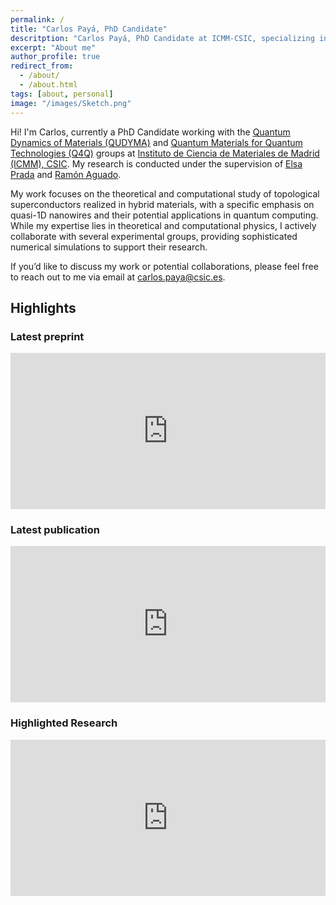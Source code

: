 ```yaml
---
permalink: /
title: "Carlos Payá, PhD Candidate"
descritption: "Carlos Payá, PhD Candidate at ICMM-CSIC, specializing in topological superconductors and quantum materials."
excerpt: "About me"
author_profile: true
redirect_from: 
  - /about/
  - /about.html
tags: [about, personal]
image: "/images/Sketch.png"
---
```


Hi! I'm Carlos, currently a PhD Candidate working with the [Quantum Dynamics of Materials (QUDYMA)](https://sites.google.com/view/qudyma-icmm) and [Quantum Materials for Quantum Technologies (Q4Q)](https://wp.icmm.csic.es/tqe/) groups at [Instituto de Ciencia de Materiales de Madrid (ICMM), CSIC](https://www.icmm.csic.es/). My research is conducted under the supervision of [Elsa Prada](https://elsaprada.github.io/) and [Ramón Aguado](https://wp.icmm.csic.es/tqe/people/ramon-aguado/).

My work focuses on the theoretical and computational study of topological superconductors realized in hybrid materials, with a specific emphasis on quasi-1D nanowires and their potential applications in quantum computing. While my expertise lies in theoretical and computational physics, I actively collaborate with several experimental groups, providing sophisticated numerical simulations to support their research.

If you’d like to discuss my work or potential collaborations, please feel free to reach out to me via email at [carlos.paya@csic.es](mailto:carlos.paya@csic.es).


## Highlights
### Latest preprint
<iframe src="https://www.linkedin.com/embed/feed/update/urn:li:share:7379446154654007296?collapsed=1" height="250" width="100%" style="max-width: 1800px;" frameborder="0" allowfullscreen="" title="Embedded post"></iframe>

### Latest publication
<iframe src="https://www.linkedin.com/embed/feed/update/urn:li:share:7338244594913939457?collapsed=1" height="250" width="100%" style="max-width: 1800px;" frameborder="0" allowfullscreen="" title="Embedded post"></iframe>

### Highlighted Research
<iframe src="https://www.linkedin.com/embed/feed/update/urn:li:share:7331389324178952192?collapsed=1" height="250" width="100%" style="max-width: 1800px;" frameborder="0" allowfullscreen="" title="Embedded post"></iframe>